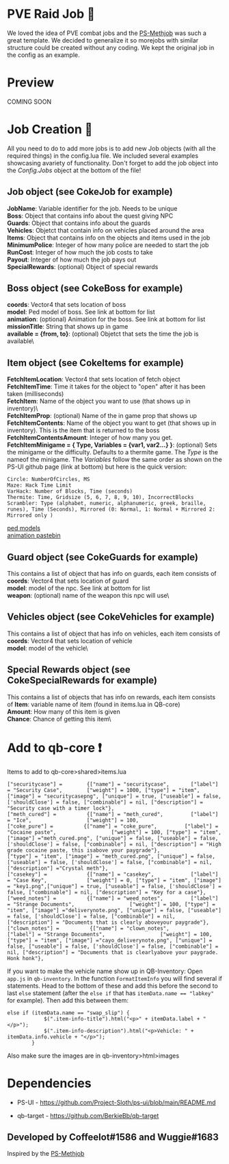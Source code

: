 # PVE Raid Job 🔫
We loved the idea of PVE combat jobs and the [PS-Methjob](https://github.com/iplocator/ps-methrun) was such a great template. We decided to generalize it so morejobs with similar structure could be created without any coding. We kept the original job in the config as an example. 
# Preview 
COMING SOON
# Job Creation 🔧
All you need to do to add more jobs is to add new Job objects (with all the required things) in the config.lua file. We included several examples showcasing avariety of functionality. Don't forget to add the job object into the *Config.Jobs* object at the bottom of the file! 
## Job object (see CokeJob for example)
**JobName**: Variable identifier for the job. Needs to be unique\
**Boss**: Object that contains info about the quest giving NPC\
**Guards**: Object that contains info about the guards\
**Vehicles**: Objetct that contain info on vehicles placed around the area\
**Items**: Object that contains info on the objects and items used in the job\
**MinimumPolice**: Integer of how many police are needed to start the job\
**RunCost**: Integer of how much the job costs to take\
**Payout**: Integer of how much the job pays out\
**SpecialRewards**: (optional) Object of special rewards
## Boss object (see CokeBoss for example)
**coords**: Vector4 that sets location of boss\
**model**: Ped model of boss. See link at bottom for list\
**animation**: (optional) Animation for the boss. See link at bottom for list\
**missionTitle**: String that shows up in game\
**available = {from, to}**: (optional) Objetct that sets the time the job is available\
## Item object (see CokeItems for example)
**FetchItemLocation**: Vector4 that sets location of fetch object\
**FetchItemTime**: Time it takes for the object to "open" after it has been taken (milliseconds)\
**FetchItem**: Name of the object you want to use (that shows up in inventory)\  
**FetchItemProp**: (optional) Name of the in game prop that shows up\
**FetchItemContents**: Name of the object you want to get (that shows up in inventory). This is the item that is returned to the boss\
**FetchItemContentsAmount**: Integer of how many you get.\
**FetchItemMinigame = { Type, Variables = {var1, var2...} }**: (optional) Sets the minigame or the difficulty. Defaults to a thermite game. The *Type* is the nameof the minigame. The *Variables* follow the same order as shown on the PS-UI github page (link at bottom) but here is the quick version:
```
Circle: NumberOfCircles, MS
Maze: Hack Time Limit
VarHack: Number of Blocks, Time (seconds)
Thermite: Time, Gridsize (5, 6, 7, 8, 9, 10), IncorrectBlocks
Scrambler: Type (alphabet, numeric, alphanumeric, greek, braille, runes), Time (Seconds), Mirrored (0: Normal, 1: Normal + Mirrored 2: Mirrored only )
``` 
[ped models](https://docs.fivem.net/docs/game-references/ped-models/#scenario-male)\
[animation pastebin](https://pastebin.com/6mrYTdQv)
## Guard object (see CokeGuards for example) 
This contains a list of object that has info on guards, each item consists of
**coords**:  Vector4 that sets location of guard\
**model**: model of the npc. See link at bottom for list\
**weapon**: (optional) name of the weapon this npc will use\  
## Vehicles object (see CokeVehicles for example)
This contains a list of object that has info on vehicles, each item consists of
**coords**:  Vector4 that sets location of vehicle\
**model**: model of the vehicle\
## Special Rewards object (see CokeSpecialRewards for example)
This contains a list of objects that has info on rewards, each item consists of
**Item**:  variable name of  item (found in items.lua in QB-core)\
**Amount**: How many of this item is given\
**Chance**: Chance of getting this item\
# Add to qb-core ❗
Items to add to qb-core>shared>items.lua 
```
["securitycase"] =        {["name"] = "securitycase",       ["label"] = "Security Case",        ["weight"] = 1000, ["type"] = "item", ["image"] = "securitycasepng", ["unique"] = true, ["useable"] = false, ['shouldClose'] = false, ["combinable"] = nil, ["description"] = "Security case with a timer lock"},
["meth_cured"] =          {["name"] = "meth_cured",         ["label"] = "Ice",                  ["weight"] = 100, 
["coke_pure"] =          {["name"] = "coke_pure",         ["label"] = "Cocaine paste",                  ["weight"] = 100, ["type"] = "item", ["image"] ="meth_cured.png", ["unique"] = false, ["useable"] = false, ['shouldClose'] = false, ["combinable"] = nil, ["description"] = "High grade cocaine paste, this isabove your paygrade"},
["type"] = "item", ["image"] = "meth_cured.png", ["unique"] = false, ["useable"] = false, ['shouldClose'] = false, ["combinable"] = nil, ["description"] ="Crystal meth"},
["casekey"] =             {["name"] = "casekey",            ["label"] = "Case Key",             ["weight"] = 0, ["type"] = "item", ["image"] = "key1.png",["unique"] = true, ["useable"] = false, ['shouldClose'] = false, ["combinable"] = nil, ["description"] = "Key for a case"},
["weed_notes"] =          {["name"] = "weed_notes",         ["label"] = "Strange Documents",                  ["weight"] = 100, ["type"] = "item", ["image"] ="deliverynote.png", ["unique"] = false, ["useable"] = false, ['shouldClose'] = false, ["combinable"] = nil, ["description"] = "Documents that is clearly aboveyour paygrade"},
["clown_notes"] =          {["name"] = "clown_notes",         ["label"] = "Strange Documents",                  ["weight"] = 100, ["type"] = "item", ["image"] ="cayo_deliverynote.png", ["unique"] = false, ["useable"] = false, ['shouldClose'] = false, ["combinable"] = nil, ["description"] = "Documents that is clearlyabove your paygrade. Honk honk"},
```
If you want to make the vehicle name show up in QB-Inventory:
Open `app.js` in `qb-inventory`. In the function `FormatItemInfo` you will find several if statements. Head to the bottom of these and add this before the second to last `else` statement (after the `else if` that has `itemData.name == "labkey"` for example). Then add this between them:
```
else if (itemData.name == "swap_slip") {
            $(".item-info-title").html("<p>" + itemData.label + "</p>");
            $(".item-info-description").html("<p>Vehicle: " + itemData.info.vehicle + "</p>");
        }
``` 


Also make sure the images are in qb-inventory>html>images


# Dependencies

* PS-UI - https://github.com/Project-Sloth/ps-ui/blob/main/README.md

* qb-target - https://github.com/BerkieBb/qb-target


## Developed by Coffeelot#1586 and Wuggie#1683

Inspired by the [PS-Methjob](https://github.com/iplocator/ps-methrun)
